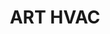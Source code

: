 ---
image: /assets/repair2.jpg
title: ART HVAC
summary: ART HVAC
phone: "(609) 903-9872"
rank: 1
---